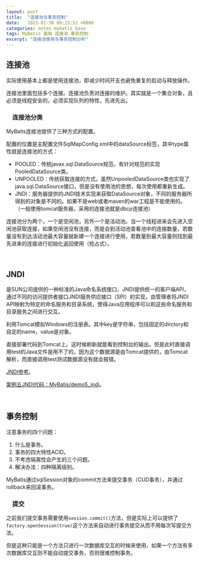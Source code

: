 ```yaml
---
layout: post
title:  "连接池与事务控制"
date:   2022-01-30 00:13:52 +0800
categories: notes mybatis base
tags: MyBatis 基础 连接池 事务控制
excerpt: "连接池使用与事务控制分析"
---
```


## 连接池

实际使用基本上都是使用连接池，即减少时间开支也避免重复的启动与释放操作。

连接池里面包括多个连接。连接池负责对连接的维护。其实就是一个集合对象，且必须是线程安全的，必须实现队列的特性，先进先出。

### &emsp;连接池分类

MyBaits连接池提供了三种方式的配置。

配置的位置是主配置文件SqlMapConfig.xml中的dataSource标签，其中type属性就是连接池的方式：

+ POOLED：传统javax.sql.DataSource规范，有针对规范的实现PooledDataSource类。
+ UNPOOLED：传统获取连接的方式，虽然UnpooledDataSource类也实现了java.sql.DataSource接口，但是没有使用池的思想，每次使用都重新生成。
+ JNDI：服务器提供的JNDI技术实现来获取DataSource对象，不同的服务器所得到的对象是不同的。如果不是web或者maven的war工程是不能使用的。（一般使用tomcat服务器，采用的连接池就是dbcp连接池）

连接池分为两个，一个是空闲池，另外一个是活动池。当一个线程进来会先进入空闲池获取连接，如果空闲池没有连接，而是会到活动池查看池中的连接数量，若数量没有到达活动池最大容量就新建一个连接进行使用，若数量到最大容量则找到最先进来的连接进行初始化返回使用（抢占式）。

&emsp;

## JNDI

是SUN公司提供的一种标准的Java命名系统接口，JNDI提供统一的客户端API，通过不同的访问提供者接口JNDI服务供应接口（SPI）的实现，由管理者将JNDI API映射为特定的命名服务和目录系统，使得Java应用程序可以和这些命名服务和目录服务之间进行交互。

利用Tomcat模拟Windows的注册表。其中key是字符串，包括固定的dirctory和自定的name，value是对象。

<!-- 使用IDEA，从原型创建，选择org.apache.maven.archetypes::maven-archetype-webapp。

在在src/main下新建一个java与resources文件夹，src文件夹下新建一个test文件夹并也新建java和resources文件夹。并将其标注为源文件与测试文件。

复制src代码并修改pom.xml。 -->

直接部署代码到Tomcat上。这时候刷新就能看到控制台的输出。但是此时直接调用test的Java文件是用不了的，因为这个数据源是由Tomcat提供的，由Tomcat解析，而直接调用test测试数据源没有就会报错。

[JNDI参考](https://www.cnblogs.com/xdp-gacl/p/3951952.html)。

[案例五JNDI代码：MyBatis/demo5_jndi](https://github.com/Didnelpsun/MyBatis/tree/main/demo5_jndi)。

&emsp;

## 事务控制

注意事务的四个问题：

1. 什么是事务。
2. 事务的四大特性ACID。
3. 不考虑隔离性会产生的三个问题。
4. 解决办法：四种隔离级别。

MyBatis通过sqlSession对象的commit方法来提交事务（CUD事务），并通过rollback来回滚事务。

### &emsp;提交

之前我们提交事务需要使用`session.commit()`方法，但是实际上可以提供了`factory.openSession(true)`这个方法来自动进行事务提交从而不用每次写提交方法。

但是这种只能是一个方法只进行一次数据库交互的时候来使用，如果一个方法有多次数据库交互则不能自动提交事务，否则很难控制事务。
